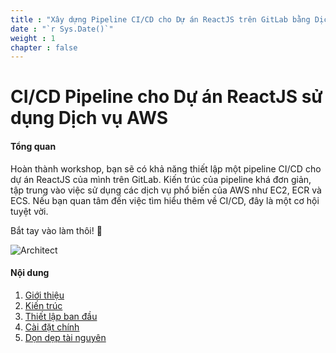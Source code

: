 ```yaml
---
title : "Xây dựng Pipeline CI/CD cho Dự án ReactJS trên GitLab bằng Dịch vụ AWS (ECR, Fargate, EC2)"
date : "`r Sys.Date()`"
weight : 1
chapter : false
---
```


# CI/CD Pipeline cho Dự án ReactJS sử dụng Dịch vụ AWS

#### Tổng quan

Hoàn thành workshop, bạn sẽ có khả năng thiết lập một pipeline CI/CD cho dự án ReactJS của mình trên GitLab. Kiến trúc của pipeline khá đơn giản, tập trung vào việc sử dụng các dịch vụ phổ biến của AWS như EC2, ECR và ECS. Nếu bạn quan tâm đến việc tìm hiểu thêm về CI/CD, đây là một cơ hội tuyệt vời.

Bắt tay vào làm thôi! 🚀

![Architect](../../images/cicd.png)

#### Nội dung

1. [Giới thiệu](1-introduce/)
2. [Kiến trúc](2-architecture/)
3. [Thiết lập ban đầu](3-prerequisites/)
4. [Cài đặt chính](4-mainsettings/)
5. [Dọn dẹp tài nguyên](5-cleanup/)


